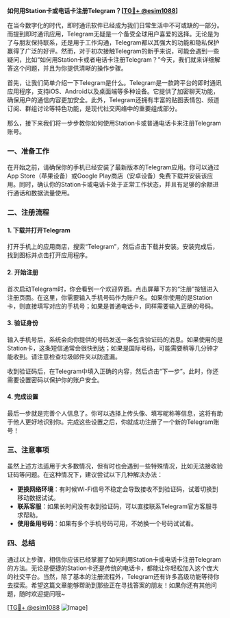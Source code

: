 **如何用Station卡或电话卡注册Telegram？[[TG💪+ @esim1088](https://t.me/s/esim1088)]**

在当今数字化的时代，即时通讯软件已经成为我们日常生活中不可或缺的一部分。而提到即时通讯应用，Telegram无疑是一个备受全球用户喜爱的选择。无论是为了与朋友保持联系，还是用于工作沟通，Telegram都以其强大的功能和隐私保护赢得了广泛的好评。然而，对于初次接触Telegram的新手来说，可能会遇到一些疑问，比如“如何用Station卡或者电话卡注册Telegram？”今天，我们就来详细解答这个问题，并且为你提供清晰的操作步骤。

首先，让我们简单介绍一下Telegram是什么。Telegram是一款跨平台的即时通讯应用程序，支持iOS、Android以及桌面端等多种设备。它提供了加密聊天功能，确保用户的通信内容更加安全。此外，Telegram还拥有丰富的贴图表情包、频道订阅、群组讨论等特色功能，是现代社交网络中的重要组成部分。

那么，接下来我们将一步步教你如何使用Station卡或普通电话卡来注册Telegram账号。

### 一、准备工作

在开始之前，请确保你的手机已经安装了最新版本的Telegram应用。你可以通过App Store（苹果设备）或Google Play商店（安卓设备）免费下载并安装该应用。同时，确认你的Station卡或电话卡处于正常工作状态，并且有足够的余额进行通话和数据流量使用。

### 二、注册流程

#### 1. 下载并打开Telegram

打开手机上的应用商店，搜索“Telegram”，然后点击下载并安装。安装完成后，找到图标并点击打开应用程序。

#### 2. 开始注册

首次启动Telegram时，你会看到一个欢迎界面。点击屏幕下方的“注册”按钮进入注册页面。在这里，你需要输入手机号码作为账户名。如果你使用的是Station卡，则直接填写对应的手机号；如果是普通电话卡，同样需要输入正确的号码。

#### 3. 验证身份

输入手机号后，系统会向你提供的号码发送一条包含验证码的消息。如果使用的是Station卡，这条短信通常会很快到达；如果是国际号码，可能需要稍等几分钟才能收到。请注意检查垃圾邮件夹以防遗漏。

收到验证码后，在Telegram中填入正确的内容，然后点击“下一步”。此时，你还需要设置密码以保护你的账户安全。

#### 4. 完成设置

最后一步就是完善个人信息了。你可以选择上传头像、填写昵称等信息，这将有助于他人更好地识别你。完成这些设置之后，你就成功注册了一个新的Telegram账号！

### 三、注意事项

虽然上述方法适用于大多数情况，但有时也会遇到一些特殊情况，比如无法接收验证码等问题。在这种情况下，建议尝试以下几种解决办法：

- **更换网络环境**：有时候Wi-Fi信号不稳定会导致接收不到验证码，试着切换到移动数据试试。
- **联系客服**：如果长时间没有收到验证码，可以直接联系Telegram官方客服寻求帮助。
- **使用备用号码**：如果有多个手机号码可用，不妨换一个号码试试看。

### 四、总结

通过以上步骤，相信你应该已经掌握了如何利用Station卡或电话卡注册Telegram的方法。无论是便捷的Station卡还是传统的电话卡，都能让你轻松加入这个庞大的社交平台。当然，除了基本的注册流程外，Telegram还有许多高级功能等待你去探索。希望这篇文章能够帮助到那些正在寻找答案的朋友！如果你还有其他问题，随时欢迎提问哦~

[[TG💪+ @esim1088](https://t.me/s/esim1088) ![Image](https://i.postimg.cc/4NQfJmqS/Snipaste-2025-05-13-00-14-12.png)]